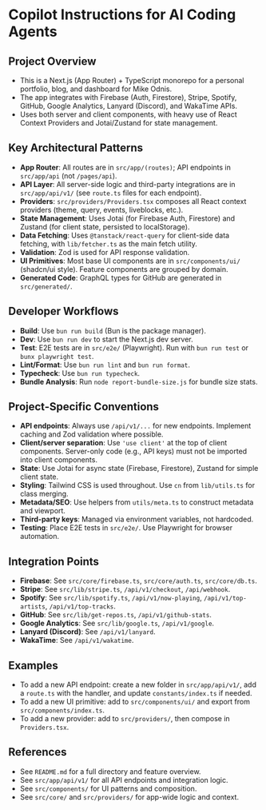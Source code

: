 # Copilot Instructions for AI Coding Agents

## Project Overview
- This is a Next.js (App Router) + TypeScript monorepo for a personal portfolio, blog, and dashboard for Mike Odnis.
- The app integrates with Firebase (Auth, Firestore), Stripe, Spotify, GitHub, Google Analytics, Lanyard (Discord), and WakaTime APIs.
- Uses both server and client components, with heavy use of React Context Providers and Jotai/Zustand for state management.

## Key Architectural Patterns
- **App Router**: All routes are in `src/app/(routes)`; API endpoints in `src/app/api` (not `/pages/api`).
- **API Layer**: All server-side logic and third-party integrations are in `src/app/api/v1/` (see `route.ts` files for each endpoint).
- **Providers**: `src/providers/Providers.tsx` composes all React context providers (theme, query, events, liveblocks, etc.).
- **State Management**: Uses Jotai (for Firebase Auth, Firestore) and Zustand (for client state, persisted to localStorage).
- **Data Fetching**: Uses `@tanstack/react-query` for client-side data fetching, with `lib/fetcher.ts` as the main fetch utility.
- **Validation**: Zod is used for API response validation.
- **UI Primitives**: Most base UI components are in `src/components/ui/` (shadcn/ui style). Feature components are grouped by domain.
- **Generated Code**: GraphQL types for GitHub are generated in `src/generated/`.

## Developer Workflows
- **Build**: Use `bun run build` (Bun is the package manager).
- **Dev**: Use `bun run dev` to start the Next.js dev server.
- **Test**: E2E tests are in `src/e2e/` (Playwright). Run with `bun run test` or `bunx playwright test`.
- **Lint/Format**: Use `bun run lint` and `bun run format`.
- **Typecheck**: Use `bun run typecheck`.
- **Bundle Analysis**: Run `node report-bundle-size.js` for bundle size stats.

## Project-Specific Conventions
- **API endpoints**: Always use `/api/v1/...` for new endpoints. Implement caching and Zod validation where possible.
- **Client/server separation**: Use `'use client'` at the top of client components. Server-only code (e.g., API keys) must not be imported into client components.
- **State**: Use Jotai for async state (Firebase, Firestore), Zustand for simple client state.
- **Styling**: Tailwind CSS is used throughout. Use `cn` from `lib/utils.ts` for class merging.
- **Metadata/SEO**: Use helpers from `utils/meta.ts` to construct metadata and viewport.
- **Third-party keys**: Managed via environment variables, not hardcoded.
- **Testing**: Place E2E tests in `src/e2e/`. Use Playwright for browser automation.

## Integration Points
- **Firebase**: See `src/core/firebase.ts`, `src/core/auth.ts`, `src/core/db.ts`.
- **Stripe**: See `src/lib/stripe.ts`, `/api/v1/checkout`, `/api/webhook`.
- **Spotify**: See `src/lib/spotify.ts`, `/api/v1/now-playing`, `/api/v1/top-artists`, `/api/v1/top-tracks`.
- **GitHub**: See `src/lib/get-repos.ts`, `/api/v1/github-stats`.
- **Google Analytics**: See `src/lib/google.ts`, `/api/v1/google`.
- **Lanyard (Discord)**: See `/api/v1/lanyard`.
- **WakaTime**: See `/api/v1/wakatime`.

## Examples
- To add a new API endpoint: create a new folder in `src/app/api/v1/`, add a `route.ts` with the handler, and update `constants/index.ts` if needed.
- To add a new UI primitive: add to `src/components/ui/` and export from `src/components/index.ts`.
- To add a new provider: add to `src/providers/`, then compose in `Providers.tsx`.

## References
- See `README.md` for a full directory and feature overview.
- See `src/app/api/v1/` for all API endpoints and integration logic.
- See `src/components/` for UI patterns and composition.
- See `src/core/` and `src/providers/` for app-wide logic and context.
